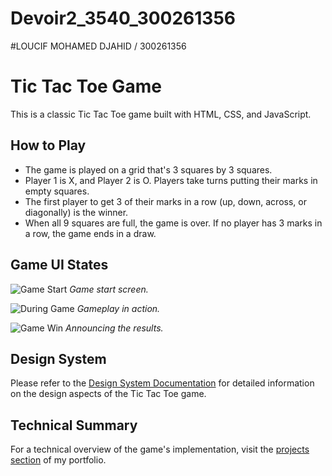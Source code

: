 # Devoir2_3540_300261356
#LOUCIF MOHAMED DJAHID / 300261356
# Tic Tac Toe Game

This is a classic Tic Tac Toe game built with HTML, CSS, and JavaScript.

## How to Play

- The game is played on a grid that's 3 squares by 3 squares.
- Player 1 is X, and Player 2 is O. Players take turns putting their marks in empty squares.
- The first player to get 3 of their marks in a row (up, down, across, or diagonally) is the winner.
- When all 9 squares are full, the game is over. If no player has 3 marks in a row, the game ends in a draw.

## Game UI States

![Game Start](/docs/design_system/game_start.png)
*Game start screen.*

![During Game](/docs/design_system/during_game.png)
*Gameplay in action.*

![Game Win](/docs/design_system/game_win.png)
*Announcing the results.*


## Design System

Please refer to the [Design System Documentation](/docs/design_system.md) for detailed information on the design aspects of the Tic Tac Toe game.

## Technical Summary

For a technical overview of the game's implementation, visit the [projects section](#) of my portfolio.



